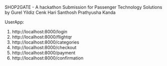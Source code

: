 SHOP2GATE - A hackathon Submission for Passenger Technology Solutions by 
    Gurel Yildiz
    Cenk
    Hari Santhosh 
    Prathyusha Kanda
    
UserApp:
1. http://localhost:8000/login
2. http://localhost:8000/flightqr
3. http://localhost:8000/categories
4. http://localhost:8000/checkout
5. http://localhost:8000/payment
6. http://localhost:8000/confirmation